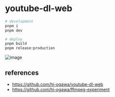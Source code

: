 # youtube-dl-web

```sh
# development
pnpm i
pnpm dev

# deploy
pnpm build
pnpm release:production
```

![image](https://user-images.githubusercontent.com/4232207/198824973-af62254c-26b1-4b2d-854f-2270cc1ded22.png)

## references

- https://github.com/hi-ogawa/youtube-dl-web
- https://github.com/hi-ogawa/ffmpeg-experiment
